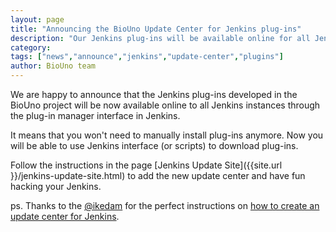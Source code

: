 ```yaml
---
layout: page
title: "Announcing the BioUno Update Center for Jenkins plug-ins"
description: "Our Jenkins plug-ins will be available online for all Jenkins instances"
category: 
tags: ["news","announce","jenkins","update-center","plugins"]
author: BioUno team
---
```


We are happy to announce that the Jenkins plug-ins developed in the BioUno project 
will be now available online to all Jenkins instances through the plug-in manager 
interface in Jenkins.

It means that you won't need to manually install plug-ins anymore. Now you will 
be able to use Jenkins interface (or scripts) to download plug-ins. 

Follow the instructions in the page [Jenkins Update Site]({{site.url }}/jenkins-update-site.html) 
to add the new update center and have fun hacking your Jenkins.

ps. Thanks to the [@ikedam](https://github.com/ikedam) for the perfect 
instructions on [how to create an update center for Jenkins](https://github.com/ikedam/backend-update-center2/wiki/How-to-create-your-own-Jenkins-Update-Center).